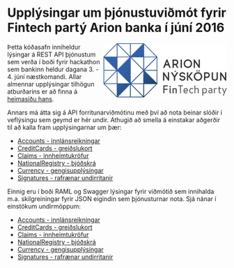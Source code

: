 # Upplýsingar um þjónustuviðmót fyrir Fintech partý Arion banka í júní 2016
<a href="http://fintechparty.is"><img src="/img/FinTechPartylogo.png?raw=true" align="right" ></a>

Þetta kóðasafn inniheldur lýsingar á REST API þjónustum sem verða í boði fyrir hackathon sem bankinn heldur dagana 3. - 4. júní næstkomandi. Allar almennar upplýsingar tilhögun atburðarins er að finna á [heimasíðu hans](http://fintechparty.is). 

Annars má átta sig á API forritunarviðmótinu með því að nota beinar slóðir í veflýsingu sem geymd er hér undir. Athugið að smella á einstakar aðgerðir til að kalla fram upplýsingarnar um þær:

* [Accounts - innlánsreikningar](https://rawgit.com/arionbanki/Fintech-Party-2016-06-API/master/Accounts/Accounts.html)  
* [CreditCards - greiðslukort](https://rawgit.com/arionbanki/Fintech-Party-2016-06-API/master/CreditCards/CreditCards.html)  
* [Claims - innheimtukröfur](https://rawgit.com/arionbanki/Fintech-Party-2016-06-API/master/Claims/Claims.html)
* [NationalRegistry - þjóðskrá](https://rawgit.com/arionbanki/Fintech-Party-2016-06-API/master/NationalRegistry/NationalRegistry.html)
* [Currency - gengisupplýsingar](https://rawgit.com/arionbanki/Fintech-Party-2016-06-API/master/Currency/Currency.html)
* [Signatures - rafrænar undirritanir](https://rawgit.com/arionbanki/Fintech-Party-2016-06-API/master/Signatures/Signatures.html)

Einnig eru í boði RAML og Swagger lýsingar fyrir viðmótið sem  innihalda m.a. skilgreiningar fyrir JSON eigindin sem þjónusturnar nota. Sjá nánar í einstökum undirmöppum:

* [Accounts - innlánsreikningar](https://github.com/arionbanki/Fintech-Party-2016-06-API/tree/master/Accounts)  
* [CreditCards - greiðslukort](https://github.com/arionbanki/Fintech-Party-2016-06-API/tree/master/CreditCards)  
* [Claims - innheimtukröfur](https://github.com/arionbanki/Fintech-Party-2016-06-API/tree/master/Claims)
* [NationalRegistry - þjóðskrá](https://github.com/arionbanki/Fintech-Party-2016-06-API/tree/master/NationalRegistry)
* [Currency - gengisupplýsingar](https://github.com/arionbanki/Fintech-Party-2016-06-API/tree/master/Currency)
* [Signatures - rafrænar undirritanir](https://github.com/arionbanki/Fintech-Party-2016-06-API/tree/master/Signatures)
